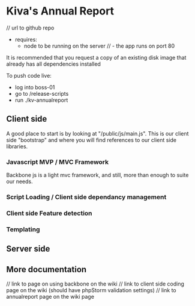 # Kiva's Annual Report
// url to github repo

- requires:
	- node to be running on the server
	// - the app runs on port 80

It is recommended that you request a copy of an existing disk image that already has all dependencies installed

To push code live:
- log into boss-01
- go to /release-scripts
- run ./kv-annualreport


## Client side

A good place to start is by looking at "/public/js/main.js".  This is our client side "bootstrap" and where you will find references to our client side libraries.

### Javascript MVP / MVC Framework

Backbone js is a light mvc framework, and still, more than enough to suite our needs.

### Script Loading / Client side dependancy management


### Client side Feature detection

### Templating

## Server side






## More documentation
// link to page on using backbone on the wiki
// link to client side coding page on the wiki (should have phpStorm validation settings)
// link to annualreport page on the wiki page


